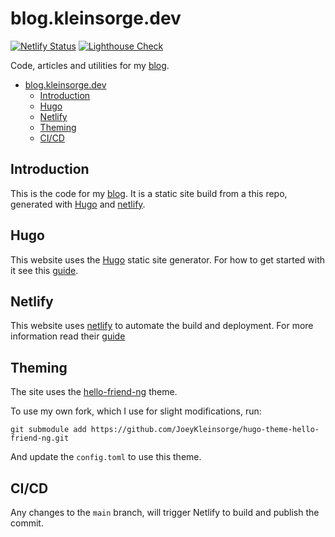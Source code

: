 # blog.kleinsorge.dev

[![Netlify Status](https://api.netlify.com/api/v1/badges/9d9f896a-16b7-42f9-b874-d2493b10be37/deploy-status)](https://app.netlify.com/sites/confident-ride-4e3bfb/deploys) [![Lighthouse Check](https://github.com/JoeyKleinsorge/blog/actions/workflows/lighthouse_check.yml/badge.svg?branch=main)](https://github.com/JoeyKleinsorge/blog/actions/workflows/lighthouse_check.yml)

Code, articles and utilities for my [blog](https://blog.kleinsorge.dev).

- [blog.kleinsorge.dev](#blogkleinsorgedev)
  - [Introduction](#introduction)
  - [Hugo](#hugo)
  - [Netlify](#netlify)
  - [Theming](#theming)
  - [CI/CD](#cicd)

## Introduction

This is the code for my [blog](https://blog.kleinsorge.dev). It is a static site build from a this repo, generated with [Hugo](https://gohugo.io/) and [netlify](https://www.netlify.com).

## Hugo

This website uses the [Hugo](https://gohugo.io/) static site generator. For how to get started with it see this [guide](https://gohugo.io/getting-started/quick-start/).

## Netlify

This website uses [netlify](https:/netlify.com) to automate the build and deployment. For more information read their [guide](https://docs.netlify.com/?_gl=1%2a1y0luh0%2a_gcl_aw%2aR0NMLjE2MzE2Njk4MjYuQ2owS0NRandrSUdLQmhDeEFSSXNBSU5NaW9MUTRTMFliaDc5U24wVVVIcDlhRHRILWZ4U3RRWllVeldaRVljc1VsNW1takUtRlJLT3laY2FBcHcwRUFMd193Y0I.)

## Theming

The site uses the [hello-friend-ng](https://github.com/rhazdon/hugo-theme-hello-friend-ng) theme.

To use my own fork, which I use for slight modifications, run:

```
git submodule add https://github.com/JoeyKleinsorge/hugo-theme-hello-friend-ng.git
```

And update the `config.toml` to use this theme.

## CI/CD

Any changes to the `main` branch, will trigger Netlify to build and publish the commit.
